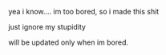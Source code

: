 yea i know.... im too bored, so i made this shit

just ignore my stupidity

will be updated only when im bored.
